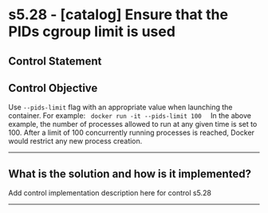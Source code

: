 # s5.28 - \[catalog\] Ensure that the PIDs cgroup limit is used

## Control Statement

## Control Objective

Use `--pids-limit` flag with an appropriate value when launching the container.    For example:  ```  docker run -it --pids-limit 100   ```  In the above example, the number of processes allowed to run at any given time is set to 100. After a limit of 100 concurrently running processes is reached, Docker would restrict any new process creation.

______________________________________________________________________

## What is the solution and how is it implemented?

Add control implementation description here for control s5.28

______________________________________________________________________
